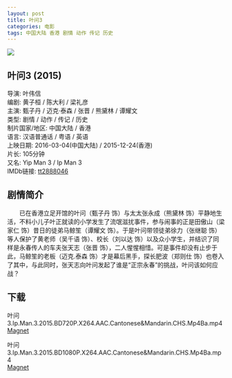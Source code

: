 ```yaml
---
layout: post
title: 叶问3
categories: 电影
tags: 中国大陆 香港 剧情 动作 传记 历史
---
```


[![](http://i13.tietuku.cn/be87abcfcead850ft.jpg)](http://i13.tietuku.cn/be87abcfcead850f.jpg)

## 叶问3 (2015)
导演: 叶伟信  
编剧: 黄子桓 / 陈大利 / 梁礼彦  
主演: 甄子丹 / 迈克·泰森 / 张晋 / 熊黛林 / 谭耀文  
类型: 剧情 / 动作 / 传记 / 历史  
制片国家/地区: 中国大陆 / 香港  
语言: 汉语普通话 / 粤语 / 英语  
上映日期: 2016-03-04(中国大陆) / 2015-12-24(香港)  
片长: 105分钟  
又名: Yip Man 3 / Ip Man 3  
IMDb链接: [tt2888046](http://www.imdb.com/title/tt2888046)

## 剧情简介
　　已在香港立足开馆的叶问（甄子丹 饰）与太太张永成（熊黛林 饰）平静地生活，不料小儿子叶正就读的小学发生了流氓滋扰事件，参与闹事的正是田傲山（梁家仁 饰）昔日的徒弟马鲸笙（谭耀文 饰）。于是叶问带领徒弟徐力（张继聪 饰）等人保护了黄老师（吴千语 饰）、校长（刘以达 饰）以及众小学生，并结识了同样是永春传人的车夫张天志（张晋 饰），二人惺惺相惜。可是事件却没有止步于此，马鲸笙的老板（迈克.泰森 饰）才是幕后黑手，探长肥波（郑则仕 饰）也卷入了其中，与此同时，张天志向叶问发起了谁是“正宗永春”的挑战，叶问该如何应战？

## 下载
叶问3.Ip.Man.3.2015.BD720P.X264.AAC.Cantonese&Mandarin.CHS.Mp4Ba.mp4  
[Magnet](magnet:?xt=urn:btih:3a0b25ecfb9625b3e790671b9766487570c11dbe&tr=http://bt.mp4ba.com:2710/announce)

叶问3.Ip.Man.3.2015.BD1080P.X264.AAC.Cantonese&Mandarin.CHS.Mp4Ba.mp4  
[Magnet](magnet:?xt=urn:btih:8d6a63fb5e1b417bdad2a3467514020fc6738d22&tr=http://bt.mp4ba.com:2710/announce)
